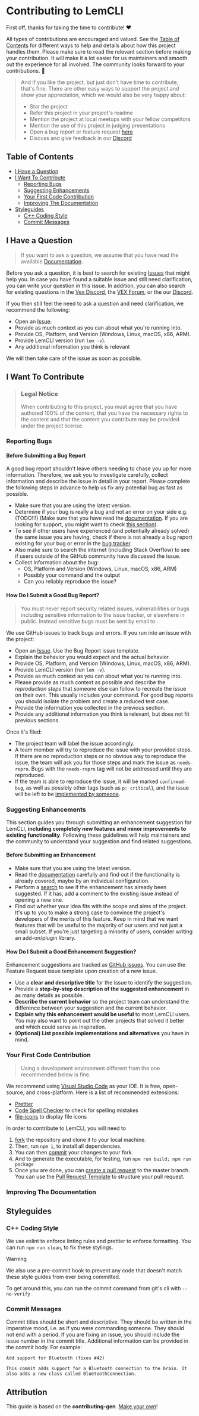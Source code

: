 <!-- omit in toc -->
# Contributing to LemCLI

First off, thanks for taking the time to contribute! ❤️

All types of contributions are encouraged and valued. See the [Table of Contents](#table-of-contents) for different ways to help and details about how this project handles them. Please make sure to read the relevant section before making your contribution. It will make it a lot easier for us maintainers and smooth out the experience for all involved. The community looks forward to your contributions. 🎉

> And if you like the project, but just don't have time to contribute, that's fine. There are other easy ways to support the project and show your appreciation, which we would also be very happy about:
> - Star the project
> - Refer this project in your project's readme
> - Mention the project at local meetups with your fellow competitors
> - Mention the use of this project in judging presentations
> - Open a bug report or feature request [here](https://github.com/LemLib/LemLib/issues/new/choose)
> - Discuss and give feedback in our [Discord](https://discord.gg/pCHr7XZUTj)

<!-- omit in toc -->
## Table of Contents

- [I Have a Question](#i-have-a-question)
- [I Want To Contribute](#i-want-to-contribute)
  - [Reporting Bugs](#reporting-bugs)
  - [Suggesting Enhancements](#suggesting-enhancements)
  - [Your First Code Contribution](#your-first-code-contribution)
  - [Improving The Documentation](#improving-the-documentation)
- [Styleguides](#styleguides)
  - [C++ Coding Style](#c-coding-style)
  - [Commit Messages](#commit-messages)


## I Have a Question

> If you want to ask a question, we assume that you have read the available [Documentation](https://lemlib.github.io/LemCLI/).

Before you ask a question, it is best to search for existing [Issues](https://github.com/LemLib/LemCLI/issues) that might help you. In case you have found a suitable issue and still need clarification, you can write your question in this issue. In addition, you can also search for existing questions in the [Vex Discord](https://discord.gg/VUStG8p), the [VEX Forum](https://www.vexforum.com/), or the our [Discord](https://discord.gg/pCHr7XZUTj).


If you then still feel the need to ask a question and need clarification, we recommend the following:

- Open an [Issue](https://github.com/LemLib/LemCLI/issues/new).
- Provide as much context as you can about what you're running into.
- Provide OS, Platform, and Version (Windows, Linux, macOS, x86, ARM).
- Provide LemCLI version (run `lem -v`).
- Any additional information you think is relevant

We will then take care of the issue as soon as possible.

<!--
You might want to create a separate issue tag for questions and include it in this description. People should then tag their issues accordingly.

Depending on how large the project is, you may want to outsource the questioning, e.g. to Stack Overflow or Gitter. You may add additional contact and information possibilities:
- IRC
- Slack
- Gitter
- Stack Overflow tag
- Blog
- FAQ
- Roadmap
- E-Mail List
- Forum
-->

## I Want To Contribute

> ### Legal Notice <!-- omit in toc -->
> When contributing to this project, you must agree that you have authored 100% of the content, that you have the necessary rights to the content and that the content you contribute may be provided under the project license.

### Reporting Bugs

<!-- omit in toc -->
#### Before Submitting a Bug Report

A good bug report shouldn't leave others needing to chase you up for more information. Therefore, we ask you to investigate carefully, collect information and describe the issue in detail in your report. Please complete the following steps in advance to help us fix any potential bug as fast as possible.

- Make sure that you are using the latest version.
- Determine if your bug is really a bug and not an error on your side e.g. (TODO!!!) (Make sure that you have read the [documentation](https://lemlib.github.io/LemLib/). If you are looking for support, you might want to check [this section](#i-have-a-question)).
- To see if other users have experienced (and potentially already solved) the same issue you are having, check if there is not already a bug report existing for your bug or error in the [bug tracker](https://github.com/LemLib/LemCLI/issues?q=label%3Abug).
- Also make sure to search the internet (including Stack Overflow) to see if users outside of the GitHub community have discussed the issue.
- Collect information about the bug:
  - OS, Platform and Version (Windows, Linux, macOS, x86, ARM)
  - Possibly your command and the output
  - Can you reliably reproduce the issue? 

<!-- omit in toc -->
#### How Do I Submit a Good Bug Report?

> You must never report security related issues, vulnerabilities or bugs including sensitive information to the issue tracker, or elsewhere in public. Instead sensitive bugs must be sent by email to .
<!-- You may add a PGP key to allow the messages to be sent encrypted as well. -->

We use GitHub issues to track bugs and errors. If you run into an issue with the project:

- Open an [Issue](https://github.com/LemLib/LemCLI/issues/new). Use the Bug Report issue template.
- Explain the behavior you would expect and the actual behavior.
- Provide OS, Platform, and Version (Windows, Linux, macOS, x86, ARM).
- Provide LemCLI version (run `lem -v`).
- Provide as much context as you can about what you're running into.
- Please provide as much context as possible and describe the *reproduction steps* that someone else can follow to recreate the issue on their own. This usually includes your command. For good bug reports you should isolate the problem and create a reduced test case.
- Provide the information you collected in the previous section.
- Provide any additional information you think is relevant, but does not fit previous sections.

Once it's filed:

- The project team will label the issue accordingly.
- A team member will try to reproduce the issue with your provided steps. If there are no reproduction steps or no obvious way to reproduce the issue, the team will ask you for those steps and mark the issue as `needs-repro`. Bugs with the `needs-repro` tag will not be addressed until they are reproduced.
- If the team is able to reproduce the issue, it will be marked `confirmed-bug`, as well as possibly other tags (such as `p: critical`), and the issue will be left to be [implemented by someone](#your-first-code-contribution).


### Suggesting Enhancements

This section guides you through submitting an enhancement suggestion for LemCLI, **including completely new features and minor improvements to existing functionality**. Following these guidelines will help maintainers and the community to understand your suggestion and find related suggestions.

<!-- omit in toc -->
#### Before Submitting an Enhancement

- Make sure that you are using the latest version.
- Read the [documentation](https://lemlib.github.io/LemCLI/) carefully and find out if the functionality is already covered, maybe by an individual configuration.
- Perform a [search](https://github.com/LemLib/LemCLI/issues) to see if the enhancement has already been suggested. If it has, add a comment to the existing issue instead of opening a new one.
- Find out whether your idea fits with the scope and aims of the project. It's up to you to make a strong case to convince the project's developers of the merits of this feature. Keep in mind that we want features that will be useful to the majority of our users and not just a small subset. If you're just targeting a minority of users, consider writing an add-on/plugin library.

<!-- omit in toc -->
#### How Do I Submit a Good Enhancement Suggestion?

Enhancement suggestions are tracked as [GitHub issues](https://github.com/LemLib/LemCLI/issues). You can use the Feature Request issue template upon creation of a new issue.

- Use a **clear and descriptive title** for the issue to identify the suggestion.
- Provide a **step-by-step description of the suggested enhancement** in as many details as possible.
- **Describe the current behavior** so the project team can understand the difference between your suggestion and the current behavior.
- **Explain why this enhancement would be useful** to most LemCLI users. You may also want to point out the other projects that solved it better and which could serve as inspiration.
- **(Optional) List possible implementations and alternatives** you have in mind.

<!-- You might want to create an issue template for enhancement suggestions that can be used as a guide and that defines the structure of the information to be included. If you do so, reference it here in the description. -->

### Your First Code Contribution

> Using a development environment different from the one recommended below is fine.

We recommend using [Visual Studio Code](https://code.visualstudio.com/) as your IDE. It is free, open-source, and cross-platform.
Here is a list of recommended extensions:
- [Prettier](https://marketplace.visualstudio.com/items?itemName=esbenp.prettier-vscode)
- [Code Spell Checker](https://marketplace.visualstudio.com/items?itemName=streetsidesoftware.code-spell-checker) to check for spelling mistakes
- [file-icons](https://marketplace.visualstudio.com/items?itemName=file-icons.file-icons) to display file icons

In order to contribute to LemCLI, you will need to 
1. [fork](https://help.github.com/en/github/getting-started-with-github/fork-a-repo) the repository and clone it to your local machine. 
2. Then, run `npm i`, to install all dependencies.
3. You can then [commit](#commit-messages) your changes to your fork. 
4. And to generate the executable, for testing, run `npm run build; npm run package`
5. Once you are done, you can [create a pull request](https://help.github.com/en/github/collaborating-with-issues-and-pull-requests/creating-a-pull-request) to the master branch. You can use the [Pull Request Template](.github/PULL_REQUEST_TEMPLATE.md) to structure your pull request.



### Improving The Documentation
<!-- TODO
Updating, improving and correcting the documentation

-->

## Styleguides

### C++ Coding Style

We use eslint to enforce linting rules and prettier to enforce formatting. You can run `npm run clean`, to fix these stylings. 

> [!WARNING]
> We also use a pre-commit hook to prevent any code that doesn't match these style guides from ever being committed.
> 
> To get around this, you can run the commit command from git's cli with `--no-verify`

### Commit Messages
Commit titles should be short and descriptive. They should be written in the imperative mood, i.e. as if you were commanding someone. They should not end with a period. If you are fixing an issue, you should include the issue number in the commit title. Additional information can be provided in the commit body. For example:

```
Add support for Bluetooth (fixes #42)

This commit adds support for a Bluetooth connection to the brain. It also adds a new class called BluetoothConnection.
```

<!-- omit in toc -->
## Attribution
This guide is based on the **contributing-gen**. [Make your own](https://github.com/bttger/contributing-gen)!